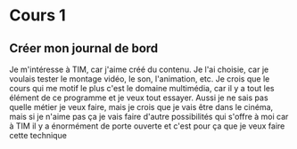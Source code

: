 # Cours 1
## Créer mon journal de bord
Je m'intéresse à TIM, car j'aime créé du contenu. Je l'ai choisie, car je voulais tester le montage vidéo, le son, l'animation, etc. Je crois que le cours qui me motif le plus c'est le domaine multimédia, car il y a tout les élément de ce programme et je veux tout essayer. Aussi je ne sais pas quelle métier je veux faire, mais je crois que je vais être dans le cinéma, mais si je n'aime pas ça je vais faire d'autre possibilités qui s'offre à moi car à TIM il y a énormément de porte ouverte et c'est pour ça que je veux faire cette technique
